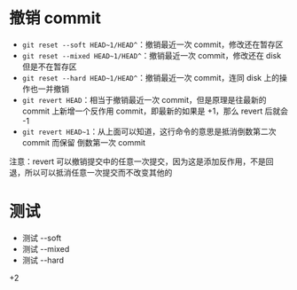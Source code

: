 # 撤销 commit
- `git reset --soft HEAD~1/HEAD^`：撤销最近一次 commit，修改还在暂存区
- `git reset --mixed HEAD~1/HEAD^`：撤销最近一次 commit，修改还在 disk 但是不在暂存区
- `git reset --hard HEAD~1/HEAD^`：撤销最近一次 commit，连同 disk 上的操作也一并撤销
- `git revert HEAD`：相当于撤销最近一次 commit，但是原理是往最新的 commit 上新增一个反作用 commit，即最新的如果是 +1，那么 revert 后就会 -1   
- `git revert HEAD~1`：从上面可以知道，这行命令的意思是抵消倒数第二次 commit 而保留 倒数第一次 commit

注意：revert 可以撤销提交中的任意一次提交，因为这是添加反作用，不是回退，所以可以抵消任意一次提交而不改变其他的

# 测试
- 测试 --soft
- 测试 --mixed
- 测试 --hard

+2
